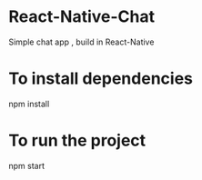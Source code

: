 # React-Native-Chat
Simple chat app , build in React-Native

# To install dependencies
npm install

# To run the project
npm start
